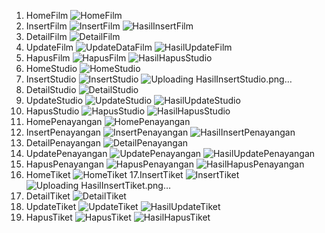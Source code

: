 1. HomeFilm
![HomeFilm](https://github.com/user-attachments/assets/bbe83161-e2e1-4f3f-8b7f-093d4827f825)
2. InsertFilm
![InsertFilm](https://github.com/user-attachments/assets/b2c0a3d8-21cf-4057-a6b8-e9eee7bd15db)
![HasilInsertFilm](https://github.com/user-attachments/assets/c5180d6b-79e9-4c2d-93bc-98aa9bd4990d)
3. DetailFilm
![DetailFilm](https://github.com/user-attachments/assets/7cb53834-9d91-4e12-98ca-657358f82eb2)
4. UpdateFilm
![UpdateDataFilm](https://github.com/user-attachments/assets/41d634c9-3051-4824-83bd-a978e3bb2a8f)
![HasilUpdateFilm](https://github.com/user-attachments/assets/4321824c-0ec1-4d65-8a17-c037e024f578)
5. HapusFilm
![HapusFilm](https://github.com/user-attachments/assets/63f48a28-2bd5-47a6-96cf-18e702469cb9)
![HasilHapusStudio](https://github.com/user-attachments/assets/42a65736-2a07-470d-a1b8-c7a73f578485)
6. HomeStudio
![HomeStudio](https://github.com/user-attachments/assets/fedcd31f-49b4-459b-bb10-7e1706a5b6a1)
7. InsertStudio
![InsertStudio](https://github.com/user-attachments/assets/c20fa030-8431-4d29-9697-2dc7f0f0fa3c)
![Uploading HasilInsertStudio.png…]()
8. DetailStudio
![DetailStudio](https://github.com/user-attachments/assets/7e241197-a17c-4d97-8cbe-824444f9ab6e)
9. UpdateStudio
![UpdateStudio](https://github.com/user-attachments/assets/cc612862-169b-4b08-8811-03c39cf75831)
![HasilUpdateStudio](https://github.com/user-attachments/assets/3dd467cf-9c34-40ce-b849-99f2023c1862)
10. HapusStudio
![HapusStudio](https://github.com/user-attachments/assets/6b878182-58d1-42f5-8cb3-e019d0212825)
![HasilHapusStudio](https://github.com/user-attachments/assets/cc195e8f-c06a-4d7b-b447-6d3b513959fa)
11. HomePenayangan
![HomePenayangan](https://github.com/user-attachments/assets/c042178d-0001-4fa0-a466-81fede271738)
12. InsertPenayangan
![InsertPenayangan](https://github.com/user-attachments/assets/c2dbcd31-fabc-4914-b283-5df8aaa86121)
![HasilInsertPenayangan](https://github.com/user-attachments/assets/2cb21aa8-d5ba-4140-9bc3-6bdf639d281a)
13. DetailPenayangan
![DetailPenayangan](https://github.com/user-attachments/assets/16e0f943-65d8-4cb1-8835-54801218f1d1)
14. UpdatePenayangan
![UpdatePenayangan](https://github.com/user-attachments/assets/43c8a43b-3d10-40e3-9376-c5d73e85e917)
![HasilUpdatePenayangan](https://github.com/user-attachments/assets/5cf49294-e192-4ca3-9627-f22af479293e)
15. HapusPenayangan
![HapusPenayangan](https://github.com/user-attachments/assets/b2771a68-f689-46e5-911d-5387ba37739a)
![HasilHapusPenayangan](https://github.com/user-attachments/assets/f54fe7c3-a616-48eb-bb97-b4d324463d4f)
16. HomeTiket
![HomeTiket](https://github.com/user-attachments/assets/87639499-0da5-4f64-93cc-68123f57c615)
17.InsertTiket
![InsertTiket](https://github.com/user-attachments/assets/07d7d269-166e-4aeb-af2a-4252c9d38646)
![Uploading HasilInsertTiket.png…]()
18. DetailTiket
![DetailTiket](https://github.com/user-attachments/assets/6a6cbe50-2c92-47b8-abed-9473216ea271)
19. UpdateTiket
![UpdateTiket](https://github.com/user-attachments/assets/9544f315-82ff-40b8-9860-cf8617c8f8bf)
![HasilUpdateTiket](https://github.com/user-attachments/assets/b93962a7-8c73-4d7c-b29e-1066e52f0d95)
20. HapusTiket
![HapusTiket](https://github.com/user-attachments/assets/66c4acd4-43c0-4d17-94ee-b4c5d22e882c)
![HasilHapusTiket](https://github.com/user-attachments/assets/41b87498-5c5e-4910-8099-eb51aab2bee2)
